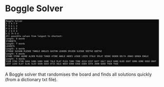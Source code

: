 # Boggle Solver

![screenshot](Boggle.png)

A Boggle solver that randomises the board and finds all solutions quickly (from a dictionary txt file).
